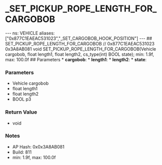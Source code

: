 # _SET_PICKUP_ROPE_LENGTH_FOR_CARGOBOB

--- ns: VEHICLE aliases: ["0x877C1EAEAC531023","_SET_CARGOBOB_HOOK_POSITION"] --- ## SET_PICKUP_ROPE_LENGTH_FOR_CARGOBOB  // 0x877C1EAEAC531023 0x3A8AB081 void SET_PICKUP_ROPE_LENGTH_FOR_CARGOBOB(Vehicle cargobob, float length1, float length2, cs_type(int) BOOL state);  min: 1.9f, max: 100.0f  ## Parameters * **cargobob**: * **length1**: * **length2**: * **state**:

### Parameters
* Vehicle cargobob
* float length1
* float length2
* BOOL p3

### Return Value
* void

### Notes
* AP Hash: 0x0x3A8AB081
* Build: 811
* min: 1.9f, max: 100.0f

